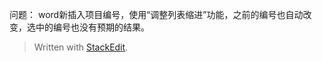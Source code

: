 问题：
  word新插入项目编号，使用“调整列表缩进”功能，之前的编号也自动改变，选中的编号也没有预期的结果。




> Written with [StackEdit](https://stackedit.io/).
<!--stackedit_data:
eyJwcm9wZXJ0aWVzIjoiZXh0ZW5zaW9uczogLm1kXG4iLCJoaX
N0b3J5IjpbMTE5MzUyODI2NV19
-->